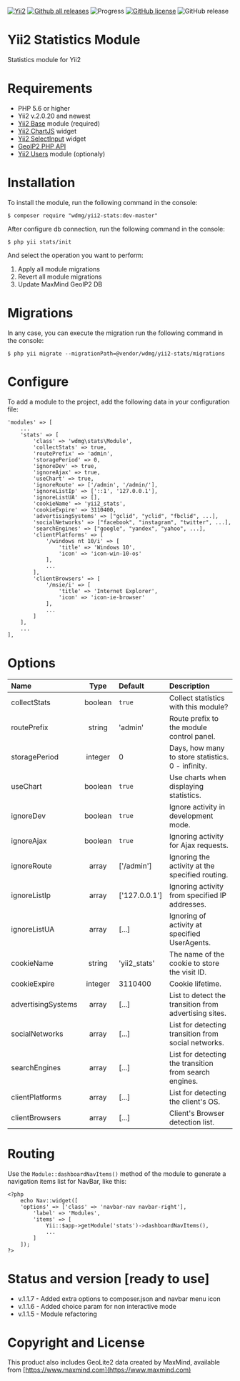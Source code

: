 [![Yii2](https://img.shields.io/badge/required-Yii2_v2.0.20-blue.svg)](https://packagist.org/packages/yiisoft/yii2)
[![Github all releases](https://img.shields.io/github/downloads/wdmg/yii2-stats/total.svg)](https://GitHub.com/wdmg/yii2-stats/releases/)
![Progress](https://img.shields.io/badge/progress-ready_to_use-green.svg)
[![GitHub license](https://img.shields.io/github/license/wdmg/yii2-stats.svg)](https://github.com/wdmg/yii2-stats/blob/master/LICENSE)
![GitHub release](https://img.shields.io/github/release/wdmg/yii2-stats/all.svg)

# Yii2 Statistics Module
Statistics module for Yii2

# Requirements 
* PHP 5.6 or higher
* Yii2 v.2.0.20 and newest
* [Yii2 Base](https://github.com/wdmg/yii2-base) module (required)
* [Yii2 ChartJS](https://github.com/wdmg/yii2-chartjs) widget
* [Yii2 SelectInput](https://github.com/wdmg/yii2-selectinput) widget
* [GeoIP2 PHP API](https://github.com/maxmind/GeoIP2-php)
* [Yii2 Users](https://github.com/wdmg/yii2-users) module (optionaly)

# Installation
To install the module, run the following command in the console:

`$ composer require "wdmg/yii2-stats:dev-master"`

After configure db connection, run the following command in the console:

`$ php yii stats/init`

And select the operation you want to perform:
  1) Apply all module migrations
  2) Revert all module migrations
  3) Update MaxMind GeoIP2 DB

# Migrations
In any case, you can execute the migration run the following command in the console:

`$ php yii migrate --migrationPath=@vendor/wdmg/yii2-stats/migrations`

# Configure

To add a module to the project, add the following data in your configuration file:

    'modules' => [
        ...
        'stats' => [
            'class' => 'wdmg\stats\Module',
            'collectStats' => true,
            'routePrefix' => 'admin',
            'storagePeriod' => 0,
            'ignoreDev' => true,
            'ignoreAjax' => true,
            'useChart' => true,
            'ignoreRoute' => ['/admin', '/admin/'],
            'ignoreListIp' => ['::1', '127.0.0.1'],
            'ignoreListUA' => [],
            'cookieName' => 'yii2_stats',
            'cookieExpire' => 3110400,
            'advertisingSystems' => ["gclid", "yclid", "fbclid", ...],
            'socialNetworks' => ["facebook", "instagram", "twitter", ...],
            'searchEngines' => ["google", "yandex", "yahoo", ...],
            'clientPlatforms' => [
                '/windows nt 10/i' => [
                    'title' => 'Windows 10',
                    'icon' => 'icon-win-10-os'
                ],
                ...
            ],
            'clientBrowsers' => [
                '/msie/i' => [
                    'title' => 'Internet Explorer',
                    'icon' => 'icon-ie-browser'
                ],
                ...
            ]
        ],
        ...
    ],

# Options

| Name                | Type    | Default       | Description                   |
|:------------------- |:-------:|:------------- |:----------------------------- |
| collectStats        | boolean | `true`        | Collect statistics with this module? |
| routePrefix         | string  | 'admin'       | Route prefix to the module control panel. |
| storagePeriod       | integer | 0             | Days, how many to store statistics. 0 - infinity. |
| useChart            | boolean | `true`        | Use charts when displaying statistics. |
| ignoreDev           | boolean | `true`        | Ignore activity in development mode. |
| ignoreAjax          | boolean | `true`        | Ignoring activity for Ajax requests. |
| ignoreRoute         | array   | ['/admin']    | Ignoring the activity at the specified routing. |
| ignoreListIp        | array   | ['127.0.0.1'] | Ignoring activity from specified IP addresses. |
| ignoreListUA        | array   | [...]         | Ignoring of activity at specified UserAgents. |
| cookieName          | string  | 'yii2_stats'  | The name of the cookie to store the visit ID. |
| cookieExpire        | integer | 3110400       | Cookie lifetime. |
| advertisingSystems  | array   | [...]         | List to detect the transition from advertising sites. |
| socialNetworks      | array   | [...]         | List for detecting transition from social networks. |
| searchEngines       | array   | [...]         | List for detecting the transition from search engines. |
| clientPlatforms     | array   | [...]         | List for detecting the client's OS. |
| clientBrowsers      | array   | [...]         | Client's Browser detection list. |

# Routing
Use the `Module::dashboardNavItems()` method of the module to generate a navigation items list for NavBar, like this:

    <?php
        echo Nav::widget([
        'options' => ['class' => 'navbar-nav navbar-right'],
            'label' => 'Modules',
            'items' => [
                Yii::$app->getModule('stats')->dashboardNavItems(),
                ...
            ]
        ]);
    ?>
    
# Status and version [ready to use]
* v.1.1.7 - Added extra options to composer.json and navbar menu icon
* v.1.1.6 - Added choice param for non interactive mode
* v.1.1.5 - Module refactoring

# Copyright and License
This product also includes GeoLite2 data created by MaxMind, available from [https://www.maxmind.com](https://www.maxmind.com)

